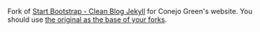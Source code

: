 Fork of [Start Bootstrap - Clean Blog Jekyll](https://startbootstrap.com/themes/clean-blog-jekyll/) for Conejo Green's website. You should use [the original as the base of your forks](https://github.com/StartBootstrap/startbootstrap-clean-blog-jekyll).
